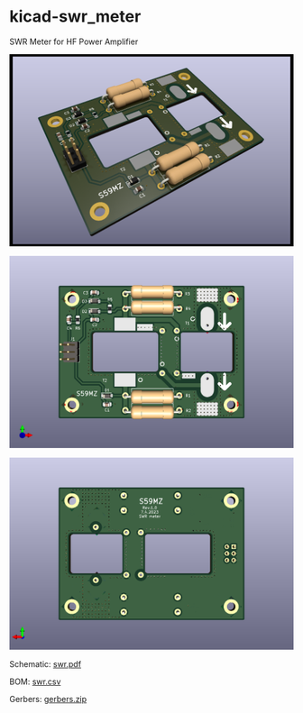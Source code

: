# kicad-swr_meter
SWR Meter for HF Power Amplifier


![alt text](swr_3d.png)

![alt text](swr_top.png)

![alt text](swr_bot.png)

Schematic:
[swr.pdf](swr.pdf)

BOM:
[swr.csv](swr.csv)

Gerbers:
[gerbers.zip](https://github.com/s59mz/kicad-swr_meter/raw/main/gerbers.zip)
